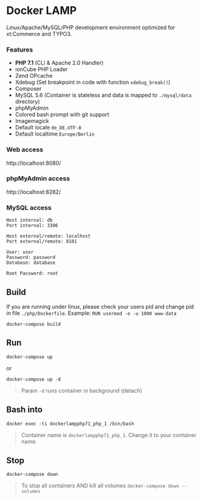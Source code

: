 Docker LAMP
===========

Linux/Apache/MySQL/PHP development environment optimized for xt:Commerce and TYPO3.

### Features

-	**PHP 7.1** (CLI & Apache 2.0 Handler)
-	ionCube PHP Loader
-	Zend OPcache
-	Xdebug (Set breakpoint in code with function `xdebug_break()`\)
-	Composer
-	MySQL 5.6 (Container is stateless and data is mapped to `./mysql/data` directory)
-	phpMyAdmin
-	Colored bash prompt with git support
-	Imagemagick
-	Default locale `de_DE.UTF-8`
-	Default localtime `Europe/Berlin`

### Web access

http://localhost:8080/

### phpMyAdmin access

http://localhost:8282/

### MySQL access

```
Host internal: db
Port internal: 3306

Host external/remote: localhost
Port external/remote: 8181

User: user
Password: password
Database: database

Root Password: root
```

Build
-----

If you are running under linux, please check your users pid and change pid in file `./php/Dockerfile`. Example: `RUN usermod -o -u 1000 www-data`

```
docker-compose build
```

Run
---

```
docker-compose up
```

or

```
docker-compose up -d
```

> Param `-d` runs container in background (detach)

Bash into
---------

```
docker exec -ti dockerlampphp71_php_1 /bin/bash
```

> Container name is `dockerlampphp71_php_1`. Change it to your container name.

Stop
----

```
docker-compose down
```

> To stop all containers AND kill all volumes `docker-compose down --volumes`
